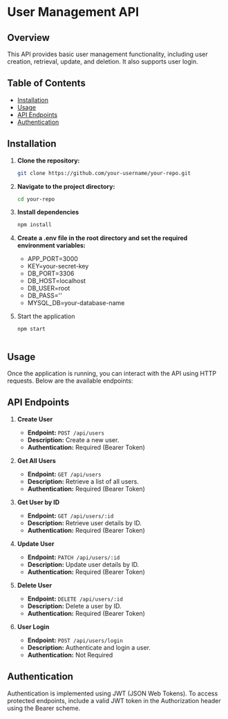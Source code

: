 # User Management API

## Overview

This API provides basic user management functionality, including user creation, retrieval, update, and deletion. It also supports user login.

## Table of Contents

- [Installation](#installation)
- [Usage](#usage)
- [API Endpoints](#api-endpoints)
- [Authentication](#authentication)

## Installation

1. **Clone the repository:**

   ```bash
   git clone https://github.com/your-username/your-repo.git

2. **Navigate to the project directory:**

    ```bash
    cd your-repo

3. **Install dependencies**

    ```bash
    npm install

4. **Create a .env file in the root directory and set the required environment variables:**

    - APP_PORT=3000
    - KEY=your-secret-key
    - DB_PORT=3306
    - DB_HOST=localhost
    - DB_USER=root
    - DB_PASS=''
    - MYSQL_DB=your-database-name

5. Start the application
    ```bash
    npm start



## Usage

Once the application is running, you can interact with the API using HTTP requests. Below are the available endpoints:

## API Endpoints

1. **Create User**
   - **Endpoint:** `POST /api/users`
   - **Description:** Create a new user.
   - **Authentication:** Required (Bearer Token)

2. **Get All Users**
   - **Endpoint:** `GET /api/users`
   - **Description:** Retrieve a list of all users.
   - **Authentication:** Required (Bearer Token)

3. **Get User by ID**
   - **Endpoint:** `GET /api/users/:id`
   - **Description:** Retrieve user details by ID.
   - **Authentication:** Required (Bearer Token)

4. **Update User**
   - **Endpoint:** `PATCH /api/users/:id`
   - **Description:** Update user details by ID.
   - **Authentication:** Required (Bearer Token)

5. **Delete User**
   - **Endpoint:** `DELETE /api/users/:id`
   - **Description:** Delete a user by ID.
   - **Authentication:** Required (Bearer Token)

6. **User Login**
   - **Endpoint:** `POST /api/users/login`
   - **Description:** Authenticate and login a user.
   - **Authentication:** Not Required

## Authentication

Authentication is implemented using JWT (JSON Web Tokens). To access protected endpoints, include a valid JWT token in the Authorization header using the Bearer scheme.
